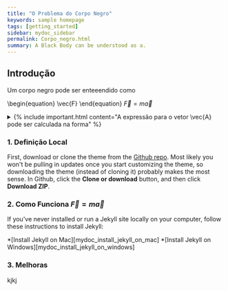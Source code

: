 ```yaml
---
title: "O Problema do Corpo Negro"
keywords: sample homepage
tags: [getting_started]
sidebar: mydoc_sidebar
permalink: Corpo_negro.html
summary: A Black Body can be understood as a.
---
```


## Introdução

Um corpo negro pode ser enteeendido como

\begin{equation} \vec{F} \end{equation} $\vec{F}=m\vec{a}$

<details>
<summary>{% include important.html content="A expressão para o vetor \vec{A} pode ser calculada na forma" %} </summary>
  {% include note.html content="Imagine for example, that our better understandig of $\vec{F}=m\vec{a}$ ou \begin{equation} \vec{L}=-\frac{1}{2}mv^2 \end{equation}" %}
</details>

### 1. Definição Local

First, download or clone the theme from the [Github repo](https://github.com/tomjoht/documentation-theme-jekyll). Most likely you won't be pulling in updates once you start customizing the theme, so downloading the theme (instead of cloning it) probably makes the most sense. In Github, click the **Clone or download** button, and then click **Download ZIP**.

### 2. Como Funciona $\vec{F}=m\vec{a}$

If you've never installed or run a Jekyll site locally on your computer, follow these instructions to install Jekyll:

*[Install Jekyll on Mac][mydoc_install_jekyll_on_mac]
*[Install Jekyll on Windows][mydoc_install_jekyll_on_windows]

### 3. Melhoras

kjkj
